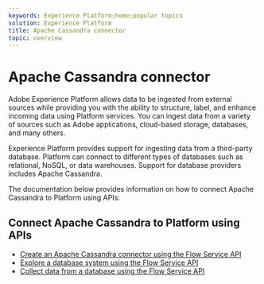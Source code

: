 ```yaml
---
keywords: Experience Platform;home;popular topics
solution: Experience Platform
title: Apache Cassandra connector
topic: overview
---
```


# Apache Cassandra connector

Adobe Experience Platform allows data to be ingested from external sources while providing you with the ability to structure, label, and enhance incoming data using Platform services. You can ingest data from a variety of sources such as Adobe applications, cloud-based storage, databases, and many others.

Experience Platform provides support for ingesting data from a third-party database. Platform can connect to different types of databases such as relational, NoSQL, or data warehouses. Support for database providers includes Apache Cassandra.

The documentation below provides information on how to connect Apache Cassandra to Platform using APIs:

## Connect Apache Cassandra to Platform using APIs

- [Create an Apache Cassandra connector using the Flow Service API](../../tutorials/api/create/databases/cassandra.md)
- [Explore a database system using the Flow Service API](../../tutorials/api/explore/database-nosql.md)
- [Collect data from a database using the Flow Service API](../../tutorials/api/collect/database-nosql.md)